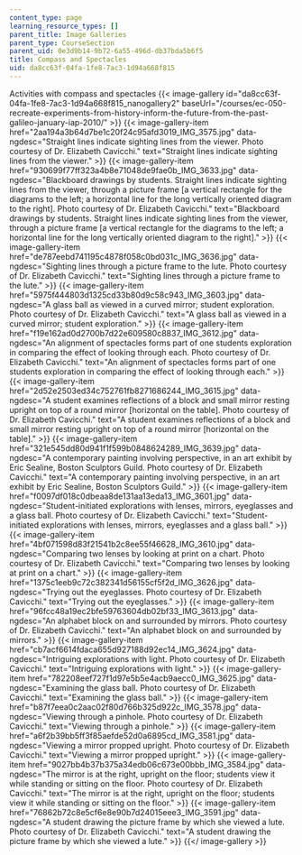 ```yaml
---
content_type: page
learning_resource_types: []
parent_title: Image Galleries
parent_type: CourseSection
parent_uid: 0e3d9b14-9b72-6a55-496d-db37bda5b6f5
title: Compass and Spectacles
uid: da8cc63f-04fa-1fe8-7ac3-1d94a668f815
---
```


Activities with compass and spectacles
{{< image-gallery id="da8cc63f-04fa-1fe8-7ac3-1d94a668f815_nanogallery2" baseUrl="/courses/ec-050-recreate-experiments-from-history-inform-the-future-from-the-past-galileo-january-iap-2010/" >}}
{{< image-gallery-item href="2aa194a3b64d7be1c20f24c95afd3019_IMG_3575.jpg" data-ngdesc="Straight lines indicate sighting lines from the viewer. Photo courtesy of Dr. Elizabeth Cavicchi." text="Straight lines indicate sighting lines from the viewer." >}}
{{< image-gallery-item href="930699f77ff323a4b8e71048de9fae0b_IMG_3633.jpg" data-ngdesc="Blackboard drawings by students. Straight lines indicate sighting lines from the viewer, through a picture frame \[a vertical rectangle for the diagrams to the left; a horizontal line for the long vertically oriented diagram to the right\]. Photo courtesy of Dr. Elizabeth Cavicchi." text="Blackboard drawings by students. Straight lines indicate sighting lines from the viewer, through a picture frame \[a vertical rectangle for the diagrams to the left; a horizontal line for the long vertically oriented diagram to the right\]." >}}
{{< image-gallery-item href="de787eebd741195c4878f058c0bd031c_IMG_3636.jpg" data-ngdesc="Sighting lines through a picture frame to the lute. Photo courtesy of Dr. Elizabeth Cavicchi." text="Sighting lines through a picture frame to the lute." >}}
{{< image-gallery-item href="5975f444803d1325cd33b80d9c58c943_IMG_3603.jpg" data-ngdesc="A glass ball as viewed in a curved mirror; student exploration. Photo courtesy of Dr. Elizabeth Cavicchi." text="A glass ball as viewed in a curved mirror; student exploration." >}}
{{< image-gallery-item href="f19e162ad0d2700b7d22e609580c8837_IMG_3612.jpg" data-ngdesc="An alignment of spectacles forms part of one students exploration in comparing the effect of looking through each. Photo courtesy of Dr. Elizabeth Cavicchi." text="An alignment of spectacles forms part of one students exploration in comparing the effect of looking through each." >}}
{{< image-gallery-item href="2d52e2503ed34c752761fb8271686244_IMG_3615.jpg" data-ngdesc="A student examines reflections of a block and small mirror resting upright on top of a round mirror \[horizontal on the table\]. Photo courtesy of Dr. Elizabeth Cavicchi." text="A student examines reflections of a block and small mirror resting upright on top of a round mirror \[horizontal on the table\]." >}}
{{< image-gallery-item href="321e545dd80d941f1f599b0848624289_IMG_3639.jpg" data-ngdesc="A contemporary painting involving perspective, in an art exhibit by Eric Sealine, Boston Sculptors Guild. Photo courtesy of Dr. Elizabeth Cavicchi." text="A contemporary painting involving perspective, in an art exhibit by Eric Sealine, Boston Sculptors Guild." >}}
{{< image-gallery-item href="f0097df018c0dbeaa8de131aa13eda13_IMG_3601.jpg" data-ngdesc="Student-initiated explorations with lenses, mirrors, eyeglasses and a glass ball. Photo courtesy of Dr. Elizabeth Cavicchi." text="Student-initiated explorations with lenses, mirrors, eyeglasses and a glass ball." >}}
{{< image-gallery-item href="4bf071598d83f21541b2c8ee55f46628_IMG_3610.jpg" data-ngdesc="Comparing two lenses by looking at print on a chart. Photo courtesy of Dr. Elizabeth Cavicchi." text="Comparing two lenses by looking at print on a chart." >}}
{{< image-gallery-item href="1375c1eeb9c72c382341d56155cf5f2d_IMG_3626.jpg" data-ngdesc="Trying out the eyeglasses. Photo courtesy of Dr. Elizabeth Cavicchi." text="Trying out the eyeglasses." >}}
{{< image-gallery-item href="96fcc48a19ec2bfe59763604db02bf33_IMG_3613.jpg" data-ngdesc="An alphabet block on and surrounded by mirrors. Photo courtesy of Dr. Elizabeth Cavicchi." text="An alphabet block on and surrounded by mirrors." >}}
{{< image-gallery-item href="cb7acf6614fdaca655d927188d92ec14_IMG_3624.jpg" data-ngdesc="Intriguing explorations with light. Photo courtesy of Dr. Elizabeth Cavicchi." text="Intriguing explorations with light." >}}
{{< image-gallery-item href="782208eef727f1d97e5b5e4acb9aecc0_IMG_3625.jpg" data-ngdesc="Examining the glass ball. Photo courtesy of Dr. Elizabeth Cavicchi." text="Examining the glass ball." >}}
{{< image-gallery-item href="b87f7eea0c2aac02f80d766b325d922c_IMG_3578.jpg" data-ngdesc="Viewing through a pinhole. Photo courtesy of Dr. Elizabeth Cavicchi." text="Viewing through a pinhole." >}}
{{< image-gallery-item href="a6f2b39bb5ff3f85aefde52d0a6895cd_IMG_3581.jpg" data-ngdesc="Viewing a mirror propped upright. Photo courtesy of Dr. Elizabeth Cavicchi." text="Viewing a mirror propped upright." >}}
{{< image-gallery-item href="9027bb4b37b375a34edb06c673e00bbb_IMG_3584.jpg" data-ngdesc="The mirror is at the right, upright on the floor; students view it while standing or sitting on the floor. Photo courtesy of Dr. Elizabeth Cavicchi." text="The mirror is at the right, upright on the floor; students view it while standing or sitting on the floor." >}}
{{< image-gallery-item href="76862b72c8e5cf6e8e90b7d24015eee3_IMG_3591.jpg" data-ngdesc="A student drawing the picture frame by which she viewed a lute. Photo courtesy of Dr. Elizabeth Cavicchi." text="A student drawing the picture frame by which she viewed a lute." >}}
{{</ image-gallery >}}